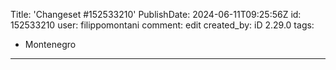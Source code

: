 Title: 'Changeset #152533210'
PublishDate: 2024-06-11T09:25:56Z
id: 152533210
user: filippomontani
comment: edit
created_by: iD 2.29.0
tags:
- Montenegro

---
